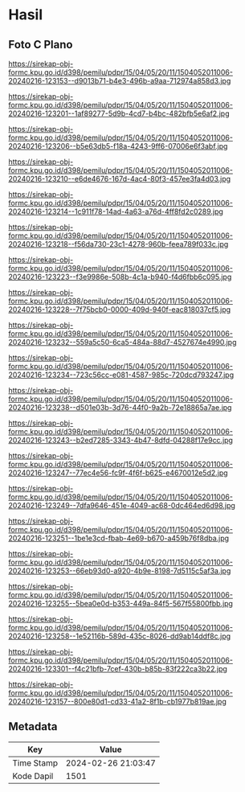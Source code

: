 # Hasil

## Foto C Plano

https://sirekap-obj-formc.kpu.go.id/d398/pemilu/pdpr/15/04/05/20/11/1504052011006-20240216-123153--d9013b71-b4e3-496b-a9aa-712974a858d3.jpg

https://sirekap-obj-formc.kpu.go.id/d398/pemilu/pdpr/15/04/05/20/11/1504052011006-20240216-123201--1af89277-5d9b-4cd7-b4bc-482bfb5e6af2.jpg

https://sirekap-obj-formc.kpu.go.id/d398/pemilu/pdpr/15/04/05/20/11/1504052011006-20240216-123206--b5e63db5-f18a-4243-9ff6-07006e6f3abf.jpg

https://sirekap-obj-formc.kpu.go.id/d398/pemilu/pdpr/15/04/05/20/11/1504052011006-20240216-123210--e6de4676-167d-4ac4-80f3-457ee3fa4d03.jpg

https://sirekap-obj-formc.kpu.go.id/d398/pemilu/pdpr/15/04/05/20/11/1504052011006-20240216-123214--1c911f78-14ad-4a63-a76d-4ff8fd2c0289.jpg

https://sirekap-obj-formc.kpu.go.id/d398/pemilu/pdpr/15/04/05/20/11/1504052011006-20240216-123218--f56da730-23c1-4278-960b-feea789f033c.jpg

https://sirekap-obj-formc.kpu.go.id/d398/pemilu/pdpr/15/04/05/20/11/1504052011006-20240216-123223--f3e9986e-508b-4c1a-b940-f4d6fbb6c095.jpg

https://sirekap-obj-formc.kpu.go.id/d398/pemilu/pdpr/15/04/05/20/11/1504052011006-20240216-123228--7f75bcb0-0000-409d-940f-eac818037cf5.jpg

https://sirekap-obj-formc.kpu.go.id/d398/pemilu/pdpr/15/04/05/20/11/1504052011006-20240216-123232--559a5c50-6ca5-484a-88d7-4527674e4990.jpg

https://sirekap-obj-formc.kpu.go.id/d398/pemilu/pdpr/15/04/05/20/11/1504052011006-20240216-123234--723c56cc-e081-4587-985c-720dcd793247.jpg

https://sirekap-obj-formc.kpu.go.id/d398/pemilu/pdpr/15/04/05/20/11/1504052011006-20240216-123238--d501e03b-3d76-44f0-9a2b-72e18865a7ae.jpg

https://sirekap-obj-formc.kpu.go.id/d398/pemilu/pdpr/15/04/05/20/11/1504052011006-20240216-123243--b2ed7285-3343-4b47-8dfd-04288f17e9cc.jpg

https://sirekap-obj-formc.kpu.go.id/d398/pemilu/pdpr/15/04/05/20/11/1504052011006-20240216-123247--77ec4e56-fc9f-4f6f-b625-e4670012e5d2.jpg

https://sirekap-obj-formc.kpu.go.id/d398/pemilu/pdpr/15/04/05/20/11/1504052011006-20240216-123249--7dfa9646-451e-4049-ac68-0dc464ed6d98.jpg

https://sirekap-obj-formc.kpu.go.id/d398/pemilu/pdpr/15/04/05/20/11/1504052011006-20240216-123251--1be1e3cd-fbab-4e69-b670-a459b76f8dba.jpg

https://sirekap-obj-formc.kpu.go.id/d398/pemilu/pdpr/15/04/05/20/11/1504052011006-20240216-123253--66eb93d0-a920-4b9e-8198-7d5115c5af3a.jpg

https://sirekap-obj-formc.kpu.go.id/d398/pemilu/pdpr/15/04/05/20/11/1504052011006-20240216-123255--5bea0e0d-b353-449a-84f5-567f55800fbb.jpg

https://sirekap-obj-formc.kpu.go.id/d398/pemilu/pdpr/15/04/05/20/11/1504052011006-20240216-123258--1e52116b-589d-435c-8026-dd9ab14ddf8c.jpg

https://sirekap-obj-formc.kpu.go.id/d398/pemilu/pdpr/15/04/05/20/11/1504052011006-20240216-123301--f4c21bfb-7cef-430b-b85b-83f222ca3b22.jpg

https://sirekap-obj-formc.kpu.go.id/d398/pemilu/pdpr/15/04/05/20/11/1504052011006-20240216-123157--800e80d1-cd33-41a2-8f1b-cb1977b819ae.jpg


## Metadata

| Key        | Value               |
| ---------- | ------------------- |
| Time Stamp | 2024-02-26 21:03:47 |
| Kode Dapil | 1501                |




